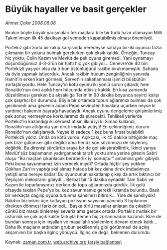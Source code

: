 # Büyük hayaller ve basit gerçekler

*Ahmet Çakır 2008.06.08*

<tr><td class="metin" colspan="2" style="padding-top: 20px; padding-left: 5px; padding-right: 10px;">Bırakın böyle büyük yarışmaları tek maçlara bile bir türlü hazır olamayan Milli Takım'ımızın ilk 45 dakikayı gol yemeden kapatabilmiş olması önemliydi.</td></tr><tr><td class="metin" colspan="2" style="padding-top: 20px; padding-left: 5px; padding-right: 10px;"><p>Portekiz gibi zorlu bir rakip karşısında neredeyse sahaya bir-iki oyuncu fazla çıkmanın bir yolunu bulmak gerekirken çok eksik kaldık. Örneğin, Tuncay hiç yoktu; Colin Kazım ve Mevlüt de pek oyuna giremedi. Yani oynamayı düşündüğümüz 4-3-3'ün bir hattı hiç yok gibiydi... Cenevre'de 40 bin Portekizli yaşıyor olsa da tribün üstünlüğünü rakibe bırakmamıştık. Sahada da öyle yapmak istiyorduk. Ancak rakibin hücum zenginliğinin yanında Hamit'in erken kart görmesi, Servet'in sakatlanması işimizi büsbütün zorlaştırıyordu. Hele Tuncay'ın kötü oyunu iki yönlü sorun çıkardı; hem Ronaldo'nun önü açıldı hem hücumda etkisiz kaldık. En kısa zamanda düzeltilmesi gereken bu aksaklığa Terim'in 90 dakika boyunca seyirci kalışı çok şaşırtıcı bir durumdu. Böyle bir ortamda topun ağlarımızı bulması da çok gecikmedi ama gecenin adamı Pepe sevinçten havalara uçarken neyse ki yardımcı hakemin bayrağı havadaydı. Ancak oyunu dengeleme girişimlerimiz pek sonuç vermeyince korkularımız da sürecekti. Tehlikeli yerlerde Portekiz'in kazandığı iki serbest atışın ilkini iyi ki Simao kullandı, Ronaldo'nun attığında yan direk imdada yetişti! En çekindiğimiz durum Ronaldo'nun dalışlarıydı. Neyse ki sadece 1 kez buna fırsat bulabildi Portekizli yıldız. Onda da kötü vurdu. Açıkçası, ilk 45 dakika bittiğinde maç pek bize gülümser gibi değildi ama henüz son sözümüzü de söylemiş değildik. Bu direnişi sürdürüp araya bir de gol sıkıştırabilirdik. İkinci yarıya Mevlüt'süz başlamanın yadırganacak tarafı yoktu ama yerine girenin Sabri oluşu "Bu maçtan çıkarılacak beraberlik iyi sonuçtur" anlamına gelir gibiydi. Peki buna savunmamız izin verecek miydi? Ortada hiçbir şey yokken Gökhan Zan'ın yaptığı akıl almaz hatada bir kez daha direk imdadımıza yetişti ama nereye kadar! Bu oyuncunun sakatlanıp çıkışı da artık bıktırıcı bir Yeşilçam melodramı gibiydi... Berbat bir 15 dakika oynadık! Tam Sabri ve Kazım ile toparlanıyoruz derken de topu ağlarımızda gördük. İlk golü ofsayda takılan Pepe'ye bu kez savunmamız gerekli ikramda bulundu. Basit bir verkaçta dağılıp oyuna tutunma şansımızı bitirdik... Yine de şanslıydık! Rakibin bizimkini üçe katlayan pozisyon sayısının yanında 3 toplarının direkten dönmesi farkı önledi... Başka türlü masallar anlatan da çıkabilir çünkü biz masal dinlemeyi severiz ama gerçek ortada: Portekiz mutlak bir üstünlük ve çok açık kalite farkıyla hemen hiç zorlanmadan kazandı. Bize de bundan sonrası için inşallah ve maşallahlı söylemlere devam etmek kaldı... Daha ilk maçların ardından grubun şekillenmiş gibi görünmesi de açılış akşamının bir başka ilginç yönüydü. İlginç de değil, beklenen durumdu.<br/></p></td></tr>

Kaynak: [zaman.com.tr](http://zaman.com.tr/yazar.do?yazino=699415), [web.archive.org (arşiv bağlantısı)](http://web.archive.org/web/20080804181222/http://www.zaman.com.tr:80/yazar.do?yazino=699415)

